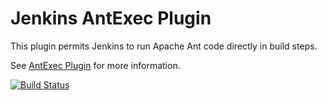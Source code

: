 Jenkins AntExec Plugin
=========================

This plugin permits Jenkins to run Apache Ant code directly in build steps.

See [AntExec Plugin](https://wiki.jenkins-ci.org/display/JENKINS/AntExec+plugin) for more information.

[![Build Status](https://jenkins.ci.cloudbees.com/buildStatus/icon?job=plugins/antexec-plugin)](https://jenkins.ci.cloudbees.com/job/plugins/job/antexec-plugin/)
